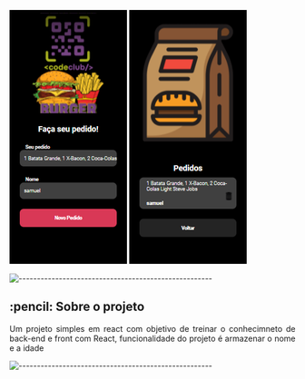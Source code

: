 <img src="./img/Hamburguer1.png"/> <img src="./img/Hamburguer2.png"/>



<p><img src="https://raw.githubusercontent.com/andreasbm/readme/master/assets/lines/rainbow.png" alt="-----------------------------------------------------" /></p>

<!-- ABOUT THE PROJECT -->
<h2 id="about-the-project"> :pencil: Sobre o projeto</h2>

<p align="justify"> 
  Um projeto simples em react com objetivo de treinar o conhecimneto de back-end e front com React, funcionalidade do projeto é armazenar o nome e a idade 
</p>

<p><img src="https://raw.githubusercontent.com/andreasbm/readme/master/assets/lines/rainbow.png" alt="-----------------------------------------------------" /></p>
